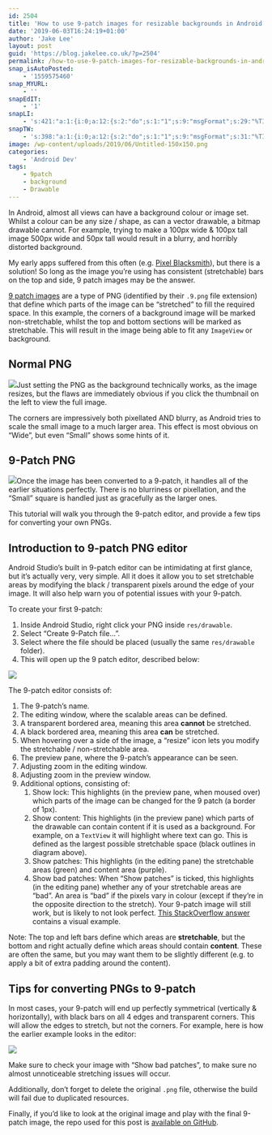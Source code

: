 ```yaml
---
id: 2504
title: 'How to use 9-patch images for resizable backgrounds in Android'
date: '2019-06-03T16:24:19+01:00'
author: 'Jake Lee'
layout: post
guid: 'https://blog.jakelee.co.uk/?p=2504'
permalink: /how-to-use-9-patch-images-for-resizable-backgrounds-in-android/
snap_isAutoPosted:
    - '1559575460'
snap_MYURL:
    - ''
snapEdIT:
    - '1'
snapLI:
    - 's:421:"a:1:{i:0;a:12:{s:2:"do";s:1:"1";s:9:"msgFormat";s:29:"%TITLE% %HCATS% %HTAGS% %URL%";s:8:"postType";s:1:"A";s:9:"isAutoImg";s:1:"A";s:8:"imgToUse";s:0:"";s:9:"isAutoURL";s:1:"A";s:8:"urlToUse";s:0:"";s:4:"doLI";i:0;s:8:"isPosted";s:1:"1";s:4:"pgID";s:32:"urn:li:share:6541333668001128448";s:7:"postURL";s:69:"https://www.linkedin.com/feed/update/urn:li:share:6541333668001128448";s:5:"pDate";s:19:"2019-06-03 15:24:38";}}";'
snapTW:
    - 's:398:"a:1:{i:0;a:12:{s:2:"do";s:1:"1";s:9:"msgFormat";s:31:"%TITLE% (%HCATS% %HTAGS%) %URL%";s:8:"attchImg";s:1:"0";s:9:"isAutoImg";s:1:"A";s:8:"imgToUse";s:0:"";s:9:"isAutoURL";s:1:"A";s:8:"urlToUse";s:0:"";s:4:"doTW";i:0;s:8:"isPosted";s:1:"1";s:4:"pgID";s:19:"1135567974675505154";s:7:"postURL";s:57:"https://twitter.com/JakeLeeLtd/status/1135567974675505154";s:5:"pDate";s:19:"2019-06-03 15:24:37";}}";'
image: /wp-content/uploads/2019/06/Untitled-150x150.png
categories:
    - 'Android Dev'
tags:
    - 9patch
    - background
    - Drawable
---
```


In Android, almost all views can have a background colour or image set. Whilst a colour can be any size / shape, as can a vector drawable, a bitmap drawable cannot. For example, trying to make a 100px wide &amp; 100px tall image 500px wide and 50px tall would result in a blurry, and horribly distorted background.

My early apps suffered from this often (e.g. [Pixel Blacksmith](https://play.google.com/store/apps/details?id=uk.co.jakelee.blacksmith)), but there is a solution! So long as the image you’re using has consistent (stretchable) bars on the top and side, 9 patch images may be the answer.

[9 patch images](https://developer.android.com/studio/write/draw9patch) are a type of PNG (identified by their `.9.png` file extension) that define which parts of the image can be “stretched” to fill the required space. In this example, the corners of a background image will be marked non-stretchable, whilst the top and bottom sections will be marked as stretchable. This will result in the image being able to fit any `ImageView` or background.

## Normal PNG

[![](https://i0.wp.com/blog.jakelee.co.uk/wp-content/uploads/2019/06/zzzKxNu.png?resize=181%2C300&ssl=1)](https://i0.wp.com/blog.jakelee.co.uk/wp-content/uploads/2019/06/zzzKxNu.png?ssl=1)Just setting the PNG as the background technically works, as the image resizes, but the flaws are immediately obvious if you click the thumbnail on the left to view the full image.

The corners are impressively both pixellated AND blurry, as Android tries to scale the small image to a much larger area. This effect is most obvious on “Wide”, but even “Small” shows some hints of it.


## 9-Patch PNG

[![](https://i1.wp.com/blog.jakelee.co.uk/wp-content/uploads/2019/06/Annotation-2019-06-03-161729.jpg?resize=169%2C300&ssl=1)](https://i1.wp.com/blog.jakelee.co.uk/wp-content/uploads/2019/06/Annotation-2019-06-03-161729.jpg?ssl=1)Once the image has been converted to a 9-patch, it handles all of the earlier situations perfectly. There is no blurriness or pixellation, and the “Small” square is handled just as gracefully as the larger ones.

This tutorial will walk you through the 9-patch editor, and provide a few tips for converting your own PNGs.


## Introduction to 9-patch PNG editor

Android Studio’s built in 9-patch editor can be intimidating at first glance, but it’s actually very, very simple. All it does it allow you to set stretchable areas by modifying the black / transparent pixels around the edge of your image. It will also help warn you of potential issues with your 9-patch.

To create your first 9-patch:

1. Inside Android Studio, right click your PNG inside `res/drawable`.
2. Select “Create 9-Patch file…”.
3. Select where the file should be placed (usually the same `res/drawable` folder).
4. This will open up the 9 patch editor, described below:

[![](https://i2.wp.com/blog.jakelee.co.uk/wp-content/uploads/2019/06/X8CYLz1.png?resize=700%2C359&ssl=1)](https://i2.wp.com/blog.jakelee.co.uk/wp-content/uploads/2019/06/X8CYLz1.png?ssl=1)

The 9-patch editor consists of:

1. The 9-patch’s name.
2. The editing window, where the scalable areas can be defined.
3. A transparent bordered area, meaning this area **cannot** be stretched.
4. A black bordered area, meaning this area **can** be stretched.
5. When hovering over a side of the image, a “resize” icon lets you modify the stretchable / non-stretchable area.
6. The preview pane, where the 9-patch’s appearance can be seen.
7. Adjusting zoom in the editing window.
8. Adjusting zoom in the preview window.
9. Additional options, consisting of: 
    1. Show lock: This highlights (in the preview pane, when moused over) which parts of the image can be changed for the 9 patch (a border of 1px).
    2. Show content: This highlights (in the preview pane) which parts of the drawable can contain content if it is used as a background. For example, on a `TextView` it will highlight where text can go. This is defined as the largest possible stretchable space (black outlines in diagram above).
    3. Show patches: This highlights (in the editing pane) the stretchable areas (green) and content area (purple).
    4. Show bad patches: When “Show patches” is ticked, this highlights (in the editing pane) whether any of your stretchable areas are “bad”. An area is “bad” if the pixels vary in colour (except if they’re in the opposite direction to the stretch). Your 9-patch image will still work, but is likely to not look perfect. [This StackOverflow answer](https://stackoverflow.com/a/10964381/608312) contains a visual example.

Note: The top and left bars define which areas are **stretchable**, but the bottom and right actually define which areas should contain **content**. These are often the same, but you may want them to be slightly different (e.g. to apply a bit of extra padding around the content).

## Tips for converting PNGs to 9-patch

In most cases, your 9-patch will end up perfectly symmetrical (vertically &amp; horizontally), with black bars on all 4 edges and transparent corners. This will allow the edges to stretch, but not the corners. For example, here is how the earlier example looks in the editor:

[![](https://i0.wp.com/blog.jakelee.co.uk/wp-content/uploads/2019/06/Untitled.png?resize=456%2C254&ssl=1)](https://i0.wp.com/blog.jakelee.co.uk/wp-content/uploads/2019/06/Untitled.png?ssl=1)

Make sure to check your image with “Show bad patches”, to make sure no almost unnoticeable stretching issues will occur.

Additionally, don’t forget to delete the original `.png` file, otherwise the build will fail due to duplicated resources.

Finally, if you’d like to look at the original image and play with the final 9-patch image, the repo used for this post is [available on GitHub](https://github.com/JakeSteam/9patch).